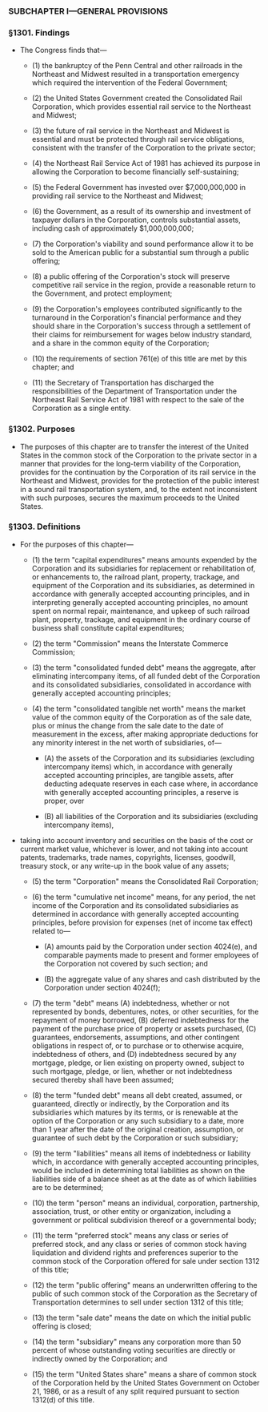 ### SUBCHAPTER I—GENERAL PROVISIONS

### §1301. Findings
* The Congress finds that—

  * (1) the bankruptcy of the Penn Central and other railroads in the Northeast and Midwest resulted in a transportation emergency which required the intervention of the Federal Government;

  * (2) the United States Government created the Consolidated Rail Corporation, which provides essential rail service to the Northeast and Midwest;

  * (3) the future of rail service in the Northeast and Midwest is essential and must be protected through rail service obligations, consistent with the transfer of the Corporation to the private sector;

  * (4) the Northeast Rail Service Act of 1981 has achieved its purpose in allowing the Corporation to become financially self-sustaining;

  * (5) the Federal Government has invested over $7,000,000,000 in providing rail service to the Northeast and Midwest;

  * (6) the Government, as a result of its ownership and investment of taxpayer dollars in the Corporation, controls substantial assets, including cash of approximately $1,000,000,000;

  * (7) the Corporation's viability and sound performance allow it to be sold to the American public for a substantial sum through a public offering;

  * (8) a public offering of the Corporation's stock will preserve competitive rail service in the region, provide a reasonable return to the Government, and protect employment;

  * (9) the Corporation's employees contributed significantly to the turnaround in the Corporation's financial performance and they should share in the Corporation's success through a settlement of their claims for reimbursement for wages below industry standard, and a share in the common equity of the Corporation;

  * (10) the requirements of section 761(e) of this title are met by this chapter; and

  * (11) the Secretary of Transportation has discharged the responsibilities of the Department of Transportation under the Northeast Rail Service Act of 1981 with respect to the sale of the Corporation as a single entity.

### §1302. Purposes
* The purposes of this chapter are to transfer the interest of the United States in the common stock of the Corporation to the private sector in a manner that provides for the long-term viability of the Corporation, provides for the continuation by the Corporation of its rail service in the Northeast and Midwest, provides for the protection of the public interest in a sound rail transportation system, and, to the extent not inconsistent with such purposes, secures the maximum proceeds to the United States.

### §1303. Definitions
* For the purposes of this chapter—

  * (1) the term "capital expenditures" means amounts expended by the Corporation and its subsidiaries for replacement or rehabilitation of, or enhancements to, the railroad plant, property, trackage, and equipment of the Corporation and its subsidiaries, as determined in accordance with generally accepted accounting principles, and in interpreting generally accepted accounting principles, no amount spent on normal repair, maintenance, and upkeep of such railroad plant, property, trackage, and equipment in the ordinary course of business shall constitute capital expenditures;

  * (2) the term "Commission" means the Interstate Commerce Commission;

  * (3) the term "consolidated funded debt" means the aggregate, after eliminating intercompany items, of all funded debt of the Corporation and its consolidated subsidiaries, consolidated in accordance with generally accepted accounting principles;

  * (4) the term "consolidated tangible net worth" means the market value of the common equity of the Corporation as of the sale date, plus or minus the change from the sale date to the date of measurement in the excess, after making appropriate deductions for any minority interest in the net worth of subsidiaries, of—

    * (A) the assets of the Corporation and its subsidiaries (excluding intercompany items) which, in accordance with generally accepted accounting principles, are tangible assets, after deducting adequate reserves in each case where, in accordance with generally accepted accounting principles, a reserve is proper, over

    * (B) all liabilities of the Corporation and its subsidiaries (excluding intercompany items),


* taking into account inventory and securities on the basis of the cost or current market value, whichever is lower, and not taking into account patents, trademarks, trade names, copyrights, licenses, goodwill, treasury stock, or any write-up in the book value of any assets;

  * (5) the term "Corporation" means the Consolidated Rail Corporation;

  * (6) the term "cumulative net income" means, for any period, the net income of the Corporation and its consolidated subsidiaries as determined in accordance with generally accepted accounting principles, before provision for expenses (net of income tax effect) related to—

    * (A) amounts paid by the Corporation under section 4024(e), and comparable payments made to present and former employees of the Corporation not covered by such section; and

    * (B) the aggregate value of any shares and cash distributed by the Corporation under section 4024(f);


  * (7) the term "debt" means (A) indebtedness, whether or not represented by bonds, debentures, notes, or other securities, for the repayment of money borrowed, (B) deferred indebtedness for the payment of the purchase price of property or assets purchased, (C) guarantees, endorsements, assumptions, and other contingent obligations in respect of, or to purchase or to otherwise acquire, indebtedness of others, and (D) indebtedness secured by any mortgage, pledge, or lien existing on property owned, subject to such mortgage, pledge, or lien, whether or not indebtedness secured thereby shall have been assumed;

  * (8) the term "funded debt" means all debt created, assumed, or guaranteed, directly or indirectly, by the Corporation and its subsidiaries which matures by its terms, or is renewable at the option of the Corporation or any such subsidiary to a date, more than 1 year after the date of the original creation, assumption, or guarantee of such debt by the Corporation or such subsidiary;

  * (9) the term "liabilities" means all items of indebtedness or liability which, in accordance with generally accepted accounting principles, would be included in determining total liabilities as shown on the liabilities side of a balance sheet as at the date as of which liabilities are to be determined;

  * (10) the term "person" means an individual, corporation, partnership, association, trust, or other entity or organization, including a government or political subdivision thereof or a governmental body;

  * (11) the term "preferred stock" means any class or series of preferred stock, and any class or series of common stock having liquidation and dividend rights and preferences superior to the common stock of the Corporation offered for sale under section 1312 of this title;

  * (12) the term "public offering" means an underwritten offering to the public of such common stock of the Corporation as the Secretary of Transportation determines to sell under section 1312 of this title;

  * (13) the term "sale date" means the date on which the initial public offering is closed;

  * (14) the term "subsidiary" means any corporation more than 50 percent of whose outstanding voting securities are directly or indirectly owned by the Corporation; and

  * (15) the term "United States share" means a share of common stock of the Corporation held by the United States Government on October 21, 1986, or as a result of any split required pursuant to section 1312(d) of this title.